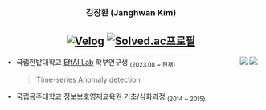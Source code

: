 <div align="center">


  ### 김장환 (Janghwan Kim)

[![Velog](https://img.shields.io/badge/Velog-20C997?style=flat&logo=Velog&logoColor=white)](https://velog.io/@wodeyuzhou)
[![Solved.ac프로필](http://mazassumnida.wtf/api/mini/generate_badge?boj=wodeyuzhou)](https://solved.ac/wodeyuzhou)
  <a></a> 
  ---
  
</div>
<img align="right" src="https://road-to-kaggle-grandmaster.vercel.app/api/badges/wodeyuzhou/discussion">
<img align="right" src="https://road-to-kaggle-grandmaster.vercel.app/api/badges/wodeyuzhou/competition">

- 국립한밭대학교 [EffAI Lab](https://github.com/EffAI-Lab) 학부연구생 <sub>(2023.08 ~ 현재)</sub> 
    >Time-series Anomaly detection
- 국립공주대학교 정보보호영재교육원 기초/심화과정 <sub>(2014 ~ 2015)</sub>
